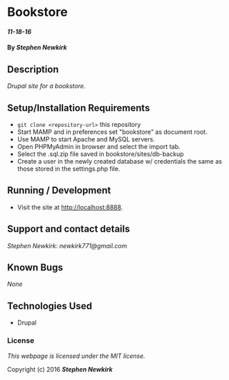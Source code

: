 # Bookstore

#### _11-18-16_

#### By _**Stephen Newkirk**_

## Description

_Drupal site for a bookstore._


## Setup/Installation Requirements

* `git clone <repository-url>` this repository
* Start MAMP and in preferences set "bookstore" as document root.
* Use MAMP to start Apache and MySQL servers.
* Open PHPMyAdmin in browser and select the import tab.
* Select the .sql.zip file saved in bookstore/sites/db-backup
* Create a user in the newly created database w/ credentials the same as those stored in the settings.php file.

## Running / Development

* Visit the site at [http://localhost:8888](http://localhost:8888).

## Support and contact details

_Stephen Newkirk: newkirk771@gmail.com_

## Known Bugs

_None_

## Technologies Used

+ Drupal

### License

*This webpage is licensed under the MIT license.*

Copyright (c) 2016 **_Stephen Newkirk_**
